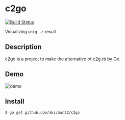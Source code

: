 # c2go

[![Build Status](https://travis-ci.org/akichan22/c2go.svg?branch=master)](https://travis-ci.org/akichan22/c2go)

Visualizing `uniq -c` result

## Description

c2go is a project to make the alternative of [c2g.rb](https://gist.github.com/eidantoei/999146) by Go.

## Demo

![demo](https://media.giphy.com/media/2im82t1DGomcJJ1sOx/giphy.gif)

## Install

```bash
$ go get github.com/akichan22/c2go
```
